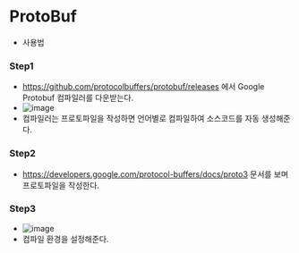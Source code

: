 # ProtoBuf

* 사용법

### Step1
* https://github.com/protocolbuffers/protobuf/releases 에서 Google Protobuf 컴파일러를 다운받는다.
* ![image](https://user-images.githubusercontent.com/68372094/160231769-dd836832-2e04-4834-9e64-716d29ac6043.png)
* 컴파일러는 프로토파일을 작성하면 언어별로 컴파일하여 소스코드를 자동 생성해준다.

### Step2
* https://developers.google.com/protocol-buffers/docs/proto3 문서를 보며 프로토파일을 작성한다.

### Step3
* ![image](https://user-images.githubusercontent.com/68372094/160231844-8802f4a5-dec8-466b-8439-edd030b177b5.png)
* 컴파일 환경을 설정해준다.

